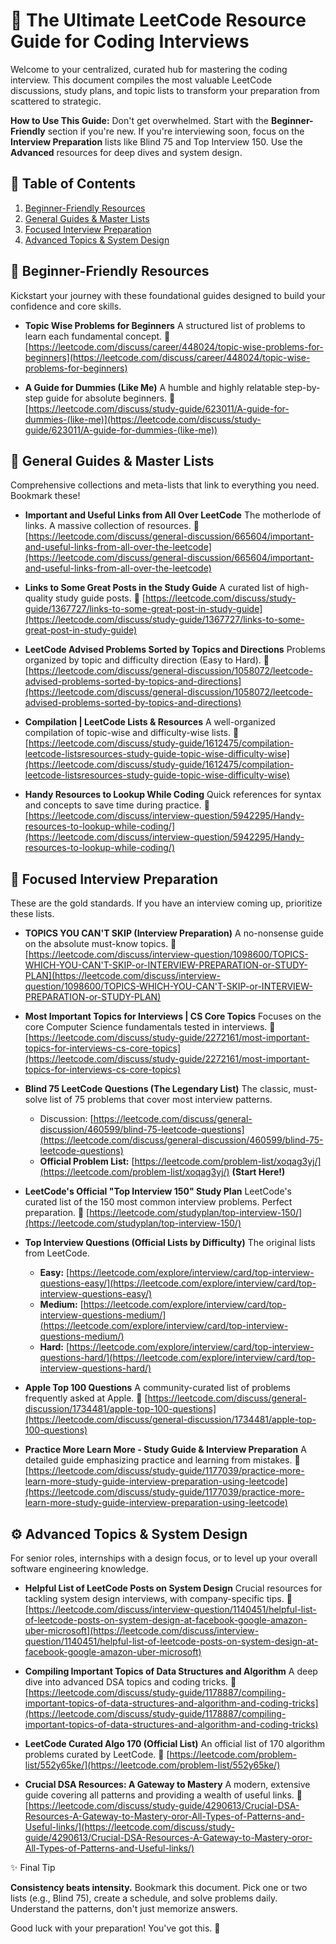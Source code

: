 # **🚀 The Ultimate LeetCode Resource Guide for Coding Interviews**

Welcome to your centralized, curated hub for mastering the coding interview. This document compiles the most valuable LeetCode discussions, study plans, and topic lists to transform your preparation from scattered to strategic.

**How to Use This Guide:** Don't get overwhelmed. Start with the **Beginner-Friendly** section if you're new. If you're interviewing soon, focus on the **Interview Preparation** lists like Blind 75 and Top Interview 150. Use the **Advanced** resources for deep dives and system design.


## **📘 Table of Contents**

1.  [Beginner-Friendly Resources](#-beginner-friendly-resources)
2.  [General Guides & Master Lists](#-general-guides--master-lists)
3.  [Focused Interview Preparation](#-focused-interview-preparation)
4.  [Advanced Topics & System Design](#-advanced-topics--system-design)


## **🧩 Beginner-Friendly Resources**

Kickstart your journey with these foundational guides designed to build your confidence and core skills.

*   **Topic Wise Problems for Beginners**
    A structured list of problems to learn each fundamental concept.
    🔗 [https://leetcode.com/discuss/career/448024/topic-wise-problems-for-beginners](https://leetcode.com/discuss/career/448024/topic-wise-problems-for-beginners)

*   **A Guide for Dummies (Like Me)**
    A humble and highly relatable step-by-step guide for absolute beginners.
    🔗 [https://leetcode.com/discuss/study-guide/623011/A-guide-for-dummies-(like-me)](https://leetcode.com/discuss/study-guide/623011/A-guide-for-dummies-(like-me))


## **🔗 General Guides & Master Lists**

Comprehensive collections and meta-lists that link to everything you need. Bookmark these!

*   **Important and Useful Links from All Over LeetCode**
    The motherlode of links. A massive collection of resources.
    🔗 [https://leetcode.com/discuss/general-discussion/665604/important-and-useful-links-from-all-over-the-leetcode](https://leetcode.com/discuss/general-discussion/665604/important-and-useful-links-from-all-over-the-leetcode)

*   **Links to Some Great Posts in the Study Guide**
    A curated list of high-quality study guide posts.
    🔗 [https://leetcode.com/discuss/study-guide/1367727/links-to-some-great-post-in-study-guide](https://leetcode.com/discuss/study-guide/1367727/links-to-some-great-post-in-study-guide)

*   **LeetCode Advised Problems Sorted by Topics and Directions**
    Problems organized by topic and difficulty direction (Easy to Hard).
    🔗 [https://leetcode.com/discuss/general-discussion/1058072/leetcode-advised-problems-sorted-by-topics-and-directions](https://leetcode.com/discuss/general-discussion/1058072/leetcode-advised-problems-sorted-by-topics-and-directions)

*   **Compilation | LeetCode Lists & Resources**
    A well-organized compilation of topic-wise and difficulty-wise lists.
    🔗 [https://leetcode.com/discuss/study-guide/1612475/compilation-leetcode-listsresources-study-guide-topic-wise-difficulty-wise](https://leetcode.com/discuss/study-guide/1612475/compilation-leetcode-listsresources-study-guide-topic-wise-difficulty-wise)

*   **Handy Resources to Lookup While Coding**
    Quick references for syntax and concepts to save time during practice.
    🔗 [https://leetcode.com/discuss/interview-question/5942295/Handy-resources-to-lookup-while-coding/](https://leetcode.com/discuss/interview-question/5942295/Handy-resources-to-lookup-while-coding/)


## **🎯 Focused Interview Preparation**

These are the gold standards. If you have an interview coming up, prioritize these lists.

*   **TOPICS YOU CAN'T SKIP (Interview Preparation)**
    A no-nonsense guide on the absolute must-know topics.
    🔗 [https://leetcode.com/discuss/interview-question/1098600/TOPICS-WHICH-YOU-CAN'T-SKIP-or-INTERVIEW-PREPARATION-or-STUDY-PLAN](https://leetcode.com/discuss/interview-question/1098600/TOPICS-WHICH-YOU-CAN'T-SKIP-or-INTERVIEW-PREPARATION-or-STUDY-PLAN)

*   **Most Important Topics for Interviews | CS Core Topics**
    Focuses on the core Computer Science fundamentals tested in interviews.
    🔗 [https://leetcode.com/discuss/study-guide/2272161/most-important-topics-for-interviews-cs-core-topics](https://leetcode.com/discuss/study-guide/2272161/most-important-topics-for-interviews-cs-core-topics)

*   **Blind 75 LeetCode Questions (The Legendary List)**
    The classic, must-solve list of 75 problems that cover most interview patterns.
    *   Discussion: [https://leetcode.com/discuss/general-discussion/460599/blind-75-leetcode-questions](https://leetcode.com/discuss/general-discussion/460599/blind-75-leetcode-questions)
    *   **Official Problem List:** [https://leetcode.com/problem-list/xoqag3yj/](https://leetcode.com/problem-list/xoqag3yj/) **(Start Here!)**

*   **LeetCode's Official "Top Interview 150" Study Plan**
    LeetCode's curated list of the 150 most common interview problems. Perfect preparation.
    🔗 [https://leetcode.com/studyplan/top-interview-150/](https://leetcode.com/studyplan/top-interview-150/)

*   **Top Interview Questions (Official Lists by Difficulty)**
    The original lists from LeetCode.
    *   **Easy:** [https://leetcode.com/explore/interview/card/top-interview-questions-easy/](https://leetcode.com/explore/interview/card/top-interview-questions-easy/)
    *   **Medium:** [https://leetcode.com/explore/interview/card/top-interview-questions-medium/](https://leetcode.com/explore/interview/card/top-interview-questions-medium/)
    *   **Hard:** [https://leetcode.com/explore/interview/card/top-interview-questions-hard/](https://leetcode.com/explore/interview/card/top-interview-questions-hard/)

*   **Apple Top 100 Questions**
    A community-curated list of problems frequently asked at Apple.
    🔗 [https://leetcode.com/discuss/general-discussion/1734481/apple-top-100-questions](https://leetcode.com/discuss/general-discussion/1734481/apple-top-100-questions)

*   **Practice More Learn More - Study Guide & Interview Preparation**
    A detailed guide emphasizing practice and learning from mistakes.
    🔗 [https://leetcode.com/discuss/study-guide/1177039/practice-more-learn-more-study-guide-interview-preparation-using-leetcode](https://leetcode.com/discuss/study-guide/1177039/practice-more-learn-more-study-guide-interview-preparation-using-leetcode)


## **⚙️ Advanced Topics & System Design**

For senior roles, internships with a design focus, or to level up your overall software engineering knowledge.

*   **Helpful List of LeetCode Posts on System Design**
    Crucial resources for tackling system design interviews, with company-specific tips.
    🔗 [https://leetcode.com/discuss/interview-question/1140451/helpful-list-of-leetcode-posts-on-system-design-at-facebook-google-amazon-uber-microsoft](https://leetcode.com/discuss/interview-question/1140451/helpful-list-of-leetcode-posts-on-system-design-at-facebook-google-amazon-uber-microsoft)

*   **Compiling Important Topics of Data Structures and Algorithm**
    A deep dive into advanced DSA topics and coding tricks.
    🔗 [https://leetcode.com/discuss/study-guide/1178887/compiling-important-topics-of-data-structures-and-algorithm-and-coding-tricks](https://leetcode.com/discuss/study-guide/1178887/compiling-important-topics-of-data-structures-and-algorithm-and-coding-tricks)

*   **LeetCode Curated Algo 170 (Official List)**
    An official list of 170 algorithm problems curated by LeetCode.
    🔗 [https://leetcode.com/problem-list/552y65ke/](https://leetcode.com/problem-list/552y65ke/)

*   **Crucial DSA Resources: A Gateway to Mastery**
    A modern, extensive guide covering all patterns and providing a wealth of useful links.
    🔗 [https://leetcode.com/discuss/study-guide/4290613/Crucial-DSA-Resources-A-Gateway-to-Mastery-oror-All-Types-of-Patterns-and-Useful-links/](https://leetcode.com/discuss/study-guide/4290613/Crucial-DSA-Resources-A-Gateway-to-Mastery-oror-All-Types-of-Patterns-and-Useful-links/)


✨ Final Tip

**Consistency beats intensity.** Bookmark this document. Pick one or two lists (e.g., Blind 75), create a schedule, and solve problems daily. Understand the patterns, don't just memorize answers.

Good luck with your preparation! You've got this. 💪
